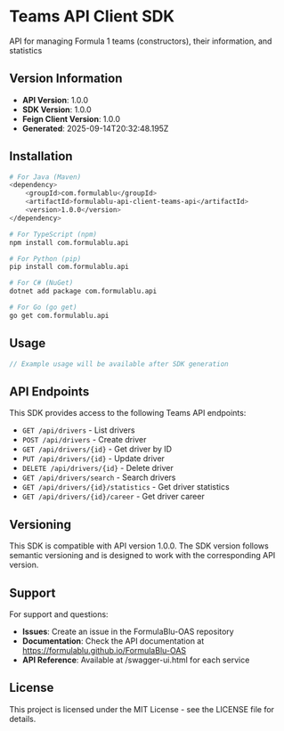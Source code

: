 # Teams API Client SDK

API for managing Formula 1 teams (constructors), their information, and statistics

## Version Information

- **API Version**: 1.0.0
- **SDK Version**: 1.0.0
- **Feign Client Version**: 1.0.0
- **Generated**: 2025-09-14T20:32:48.195Z

## Installation

```bash
# For Java (Maven)
<dependency>
    <groupId>com.formulablu</groupId>
    <artifactId>formulablu-api-client-teams-api</artifactId>
    <version>1.0.0</version>
</dependency>

# For TypeScript (npm)
npm install com.formulablu.api

# For Python (pip)
pip install com.formulablu.api

# For C# (NuGet)
dotnet add package com.formulablu.api

# For Go (go get)
go get com.formulablu.api
```

## Usage

```java
// Example usage will be available after SDK generation
```

## API Endpoints

This SDK provides access to the following Teams API endpoints:

- `GET /api/drivers` - List drivers
- `POST /api/drivers` - Create driver
- `GET /api/drivers/{id}` - Get driver by ID
- `PUT /api/drivers/{id}` - Update driver
- `DELETE /api/drivers/{id}` - Delete driver
- `GET /api/drivers/search` - Search drivers
- `GET /api/drivers/{id}/statistics` - Get driver statistics
- `GET /api/drivers/{id}/career` - Get driver career

## Versioning

This SDK is compatible with API version 1.0.0. The SDK version follows semantic versioning and is designed to work with the corresponding API version.

## Support

For support and questions:
- **Issues**: Create an issue in the FormulaBlu-OAS repository
- **Documentation**: Check the API documentation at https://formulablu.github.io/FormulaBlu-OAS
- **API Reference**: Available at /swagger-ui.html for each service

## License

This project is licensed under the MIT License - see the LICENSE file for details.
